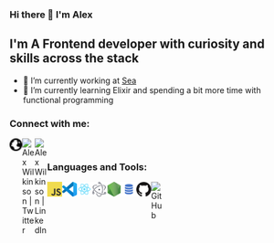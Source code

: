 ### Hi there 👋 I'm Alex

## I'm A Frontend developer with curiosity and skills across the stack

- 🔭 I’m currently working at [Sea][company]
- 🌱 I’m currently learning Elixir and spending a bit more time with functional programming

### Connect with me:

[<img align="left" alt="alexwilkinson.co" width="22px" src="https://raw.githubusercontent.com/iconic/open-iconic/master/svg/globe.svg" />][website]
[<img align="left" alt="Alex Wilkinson | Twitter" width="22px" src="https://cdn.jsdelivr.net/npm/simple-icons@v3/icons/facebook.svg" />][facebook]
[<img align="left" alt="Alex Wilkinson | LinkedIn" width="22px" src="https://cdn.jsdelivr.net/npm/simple-icons@v3/icons/linkedin.svg" />][linkedin]

<br />

### Languages and Tools:

[<img align="left" alt="JavaScript" width="26px" src="https://raw.githubusercontent.com/github/explore/80688e429a7d4ef2fca1e82350fe8e3517d3494d/topics/javascript/javascript.png" />][javascript]
[<img align="left" alt="Visual Studio Code" width="26px" src="https://raw.githubusercontent.com/github/explore/80688e429a7d4ef2fca1e82350fe8e3517d3494d/topics/visual-studio-code/visual-studio-code.png" />][vscode]
[<img align="left" alt="React" width="26px" src="https://raw.githubusercontent.com/github/explore/80688e429a7d4ef2fca1e82350fe8e3517d3494d/topics/react/react.png" />][react]
[<img align="left" alt="HTML5" width="26px" src="https://raw.githubusercontent.com/github/explore/80688e429a7d4ef2fca1e82350fe8e3517d3494d/topics/electron/electron.png" />][electron]
[<img align="left" alt="Node.js" width="26px" src="https://raw.githubusercontent.com/github/explore/80688e429a7d4ef2fca1e82350fe8e3517d3494d/topics/nodejs/nodejs.png" />][node]
[<img align="left" alt="SQL" width="26px" src="https://raw.githubusercontent.com/github/explore/80688e429a7d4ef2fca1e82350fe8e3517d3494d/topics/sql/sql.png" />][sqlite]
[<img align="left" alt="GitHub" width="26px" src="https://raw.githubusercontent.com/github/explore/78df643247d429f6cc873026c0622819ad797942/topics/github/github.png" />][github]
[<img align="left" alt="GitHub" width="26px" src="https://www.rust-lang.org/logos/rust-logo-32x32.png" />][rust]


<br />
<br />

<!--
**anontyro/anontyro** is a ✨ _special_ ✨ repository because its `README.md` (this file) appears on your GitHub profile.

Here are some ideas to get you started:

- 🔭 I’m currently working on ...
- 🌱 I’m currently learning ...
- 👯 I’m looking to collaborate on ...
- 🤔 I’m looking for help with ...
- 💬 Ask me about ...
- 📫 How to reach me: ...
- 😄 Pronouns: ...
- ⚡ Fun fact: ...
-->

[company]: https://www.sea.live/
[website]: https://alexwilkinson.co
[linkedin]: https://www.linkedin.com/in/wilkinsonalexander/
[facebook]: https://www.facebook.com/AWILKINSON.SG
[react]: http://reactjs.org
[electron]: http://electronjs.org
[github]: http://github.com/anontyro
[sqlite]: http://sqlite.org
[vscode]: https://code.visualstudio.com
[node]: https://nodejs.org/en/
[javascript]: https://developer.mozilla.org/en-US/docs/Web/JavaScript/Language_Resources
[rust]: https://rust-lang.org
